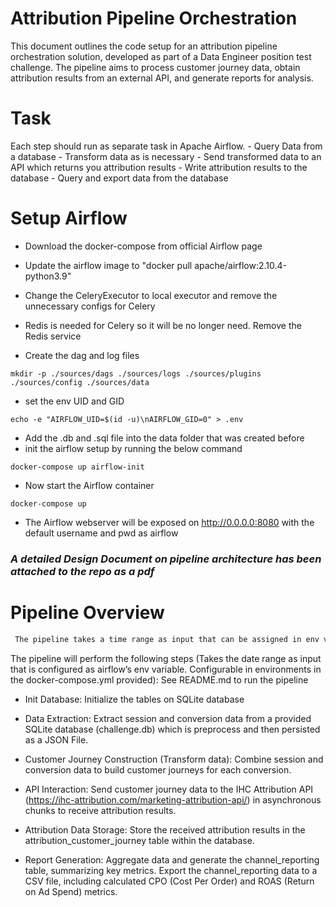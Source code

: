 # Attribution Pipeline Orchestration
This document outlines the code setup for an attribution pipeline orchestration solution, developed as part of a Data Engineer position test challenge. The pipeline aims to process customer journey data, obtain attribution results from an external API, and generate reports for analysis.

# Task
 Each step should run as separate task in Apache Airflow. 
    - Query Data from a database 
    - Transform data as is necessary
    - Send transformed data to an API which returns you attribution results
    - Write attribution results to the database
    - Query and export data from the database
    
# Setup Airflow
- Download the docker-compose from official Airflow page
- Update the airflow image to "docker pull apache/airflow:2.10.4-python3.9" 
- Change the CeleryExecutor to local executor and remove the unnecessary configs for Celery
- Redis is needed for Celery so it will be no longer need. Remove the Redis service

- Create the dag and log files
```
mkdir -p ./sources/dags ./sources/logs ./sources/plugins ./sources/config ./sources/data 
```
- set the env UID and GID 
```
echo -e "AIRFLOW_UID=$(id -u)\nAIRFLOW_GID=0" > .env
```
- Add the .db and .sql file into the data folder that was created before
- init the airflow setup by running the below command
```
docker-compose up airflow-init
```
- Now start the Airflow container
```
docker-compose up
```
- The Airflow webserver will be exposed on http://0.0.0.0:8080 with the default username and pwd as airflow

 ### *A detailed Design Document on pipeline architecture has been attached to the repo as a pdf*
 
# Pipeline Overview
 ```markdown
  The pipeline takes a time range as input that can be assigned in env variables inside the docker-compose.yml file
 ``` 

The pipeline will perform the following steps (Takes the date range as input that is configured as airflow’s env variable. Configurable in environments in the docker-compose.yml provided): See README.md to run the pipeline
- Init Database: Initialize the tables on SQLite database
- Data Extraction: Extract session and conversion data from a provided SQLite database (challenge.db) which is preprocess and then persisted as a JSON File.
- Customer Journey Construction (Transform data): Combine session and conversion data to build customer journeys for each conversion.
- API Interaction: Send customer journey data to the IHC Attribution API (https://ihc-attribution.com/marketing-attribution-api/) in asynchronous chunks to receive attribution results.

- Attribution Data Storage: Store the received attribution results in the attribution_customer_journey table within the database.
- Report Generation: Aggregate data and generate the channel_reporting table, summarizing key metrics. Export the channel_reporting data to a CSV file, including calculated CPO (Cost Per Order) and ROAS (Return on Ad Spend) metrics.

